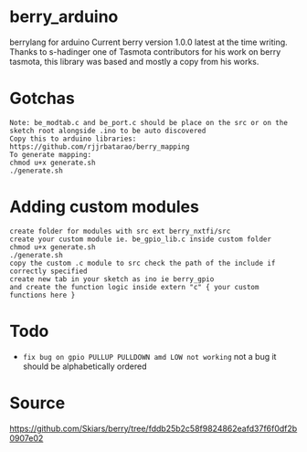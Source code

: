 # berry_arduino
berrylang for arduino
Current berry version 1.0.0 latest at the time writing. 
Thanks to s-hadinger one of Tasmota contributors for his work on berry tasmota, this library was based and mostly a copy from his works.

# Gotchas
```
Note: be_modtab.c and be_port.c should be place on the src or on the sketch root alongside .ino to be auto discovered
Copy this to arduino libraries:
https://github.com/rjjrbatarao/berry_mapping
To generate mapping:
chmod u+x generate.sh
./generate.sh
```

# Adding custom modules
```
create folder for modules with src ext berry_nxtfi/src
create your custom module ie. be_gpio_lib.c inside custom folder
chmod u+x generate.sh
./generate.sh
copy the custom .c module to src check the path of the include if correctly specified
create new tab in your sketch as ino ie berry_gpio
and create the function logic inside extern "c" { your custom functions here }
```

# Todo
* ``fix bug on gpio PULLUP PULLDOWN amd LOW not working`` not a bug it should be alphabetically ordered

# Source
https://github.com/Skiars/berry/tree/fddb25b2c58f9824862eafd37f6f0df2b0907e02
